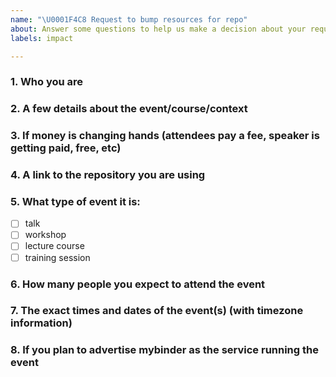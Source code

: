 ```yaml
---
name: "\U0001F4C8 Request to bump resources for repo"
about: Answer some questions to help us make a decision about your request and set things up faster.
labels: impact

---
```

<!-- 
🌟🌟🌟🌟🌟
Use this form to request a temporary increase in limits for a repository to help with running an event.

📅 Ideally open an issue two weeks before an event, though we will still consider requests up to 48 hours before the event 📅

👉 Please answer all these questions. The more information you provide the faster we'll be able to make a decision. Feel free to add additional information at the end❗

😻 The information you provide also allows us to track our impact which will be useful when we report to those who fund mybinder.org or seek new funding 😻
🌟🌟🌟🌟🌟
-->
### 1. Who you are
### 2. A few details about the event/course/context
### 3. If money is changing hands (attendees pay a fee, speaker is getting paid, free, etc)
### 4. A link to the repository you are using
### 5. What type of event it is:
- [ ] talk
- [ ] workshop
- [ ] lecture course
- [ ] training session

### 6. How many people you expect to attend the event
### 7. The exact times and dates of the event(s) (with timezone information)
<!-- It would be great if you could notify us >48H ahead of the event -->
### 8. If you plan to advertise mybinder as the service running the event

<!-- That would be great as it gives us all the information we need to make a decision and set things up.
It also allows us to track our impact which will be useful when we report to those who fund mybinder.org or seek new funding.
-->
